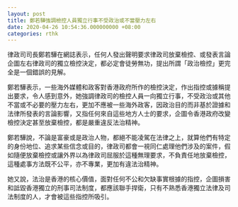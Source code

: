 ```yaml
---
layout: post
title: 鄭若驊強調檢控人員獨立行事不受政治或不當壓力左右
date: 2020-04-26 10:54:36.000000000 +08:00
categories: rthk
---
```


律政司司長鄭若驊在網誌表示，任何人發出聲明要求律政司放棄檢控、或發表言論企圖左右律政司的獨立檢控決定，都必定會徒勞無功，提出所謂「政治檢控」更完全是一個錯誤的見解。

鄭若驊表示，一些海外媒體和政客對香港政府所作的檢控決定，作出指控或據稱提出要求，令人感到意外，她強調律政司的檢控人員一向獨立行事，不受政治或其他不當或不必要的壓力左右，更加不應被一些海外政客，因政治目的而非基於證據和法律所發表的言論影響，又指任何來自這些地方人士的要求，企圖令香港政府改變檢控決定甚至放棄檢控，都是嚴重違反法治精神。

鄭若驊說，不論是富豪或是政治人物，都絕不能凌駕在法律之上，就算他們有特定的身份地位、追求某些信念或目的，律政司都會一視同仁處理他們涉及的案件，假如隨便放棄檢控或讓外界以為律政司屈服於這種無理要求，不負責任地放棄檢控，這種處事方法既不公平，亦不專業，更加有違法治精神。

她又說，法治是香港的核心價值，面對任何不公和欠缺事實根據的指控，企圖損害和詆毀香港獨立的刑事司法制度，都應該聯手捍衛，只有不熟悉香港獨立法律及司法制度的人，才會被這些指控所吸引。

